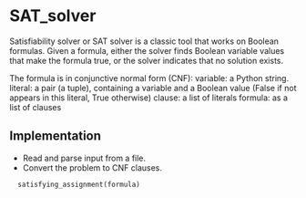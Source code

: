 # SAT_solver
Satisfiability solver or SAT solver is a classic tool that works on Boolean formulas. 
Given a formula, either the solver finds Boolean variable values that make the formula true, or the solver indicates that no solution exists.

The formula is in conjunctive normal form (CNF):
variable: a Python string. 
literal: a pair (a tuple), containing a variable and a Boolean value (False if not appears in this literal, True otherwise)
clause: a list of literals
formula: as a list of clauses

## Implementation
* Read and parse input from a file.
* Convert the problem to CNF clauses.


```
  satisfying_assignment(formula)
```




